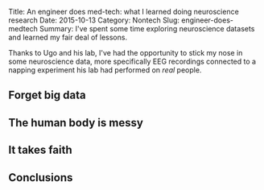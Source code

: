 Title: An engineer does med-tech: what I learned doing neuroscience research
Date: 2015-10-13
Category: Nontech
Slug: engineer-does-medtech
Summary: I've spent some time exploring neuroscience datasets and learned my fair deal of lessons.

Thanks to Ugo and his lab, I've had the opportunity to stick my nose in some neuroscience data, more specifically EEG recordings connected to a napping experiment his lab had performed on *real* people.

## Forget big data

## The human body is messy

## It takes faith

## Conclusions